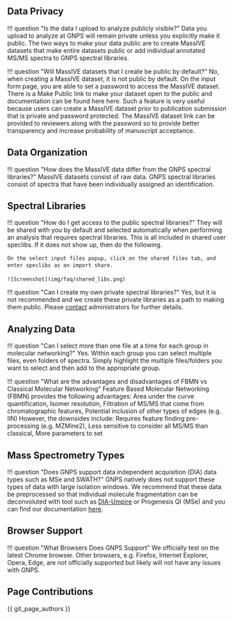 
## Data Privacy

!!! question "Is the data I upload to analyze publicly visible?"
    Data you upload to analyze at GNPS will remain private unless you explicitly make it public. The two ways to make your data public are to create MassIVE datasets that make entire datasets public or add individual annotated MS/MS spectra to GNPS spectral libraries.

!!! question "Will MassIVE datasets that I create be public by default?"
    No, when creating a MassIVE dataset, it is not public by default. On the input form page, you are able to set a password to access the MassIVE dataset. There is a Make Public link to make your dataset open to the public and documentation can be found here here. Such a feature is very useful because users can create a MassIVE dataset prior to publication submission that is private and password protected. The MassIVE dataset link can be provided to reviewers along with the password so to provide better transparency and increase probability of manuscript acceptance.

## Data Organization

!!! question "How does the MassIVE data differ from the GNPS spectral libraries?"
    MassIVE datasets consist of raw data. GNPS spectral libraries consist of spectra that have been individually assigned an identification.

## Spectral Libraries

!!! question "How do I get access to the public spectral libraries?"
    They will be shared with you by default and selected automatically when performing an analysis that requires spectral libraries. This is all included in shared user speclibs. If it does not show up, then do the following.
    
    On the select input files popup, click on the shared files tab, and enter speclibs as an import share.

    ![Screenshot](img/faq/shared_libs.png)

!!! question "Can I create my own private spectral libraries?"
    Yes, but it is not recommended and we create these private libraries as a path to making them public. Please [contact](contact.md) administrators for further details.

## Analyzing Data

!!! question "Can I select more than one file at a time for each group in molecular networking?"
    Yes. Within each group you can select multiple files, even folders of spectra. Simply highlight the multiple files/folders you want to select and then add to the appropriate group.
    
!!! question "What are the advantages and disadvantages of FBMN vs Classical Molecular Networking"
    Feature Based Molecular Networking (FBMN) provides the following advantages: Area under the curve quantification, Isomer resolution, Filtration of MS/MS that come from chromatographic features, Potential inclusion of other types of edges (e.g. IIN)
    However, the downsides include: Requires feature finding pre-processing (e.g. MZMine2), Less sensitive to consider all MS/MS than classical, More parameters to set

## Mass Spectrometry Types

!!! question "Does GNPS support data independent acquisition (DIA) data types such as MSe and SWATH?"
    GNPS natively does not support these types of data with large isolation windows. We recommend that these data be preprocessed so that individual molecule fragmentation can be deconvoluted with tool such as [DIA-Umpire](http://diaumpire.sourceforge.net/) or Progenesis QI (MSe) and you can find our documentation [here](featurebasedmolecularnetworking-with-progenesisQI.md).

## Browser Support

!!! question "What Browsers Does GNPS Support"
    We officially test on the latest Chrome browser. Other browsers, e.g. Firefox, Internet Explorer, Opera, Edge, are not officially supported but likely will not have any issues with GNPS.

## Page Contributions

{{ git_page_authors }}
